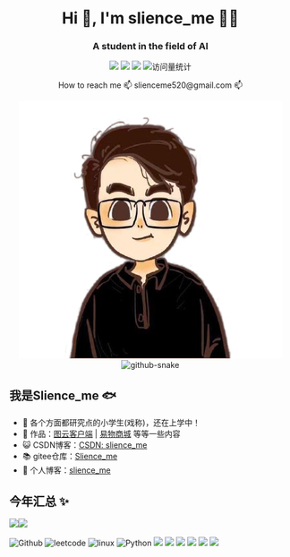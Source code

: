 <h1 align="center">Hi 👋, I'm slience_me 👨‍💻</h1>
<h3 align="center">A student in the field of AI</h3>

<p align="center">
<a title="github" target="_blank" href="https://github.com/slience-me"><img src="https://img.shields.io/badge/dynamic/json?label=GitHub&suffix=%20followers&query=%24.data.totalSubs&url=https%3A%2F%2Fapi.spencerwoo.com%2Fsubstats%2F%3Fsource%3Dgithub%26queryKey%3Dslience-me&labelColor=282c34&color=353940&logo=github&longCache=true" ></a>
  <a href="https://slienceme.xyz/"><img src="https://img.shields.io/badge/Website-博客-blue" /></a>
   <a href="https://blog.csdn.net/slience_me/"><img src="https://img.shields.io/badge/CSDN-论坛-c32136" /></a>
   <img src="https://komarev.com/ghpvc/?username=slience-me&label=Views&color=0e75b6&style=flat" alt="访问量统计" />
</p>
<p align="center">  How to reach me 📫 slienceme520@gmail.com 📫
<p align="center"><img src="./image/avator.png"/> </div>

<!--
**slience-me/slience-me** is a ✨ _special_ ✨ repository because its `README.md` (this file) appears on your GitHub profile.

Here are some ideas to get you started:

- 🔭 I’m currently working on ...
- 🌱 I’m currently learning ...
- 👯 I’m looking to collaborate on ...
- 🤔 I’m looking for help with ...
- 💬 Ask me about ...
- 📫 How to reach me: ...
- 😄 Pronouns: ...
- ⚡ Fun fact: ...

![访客数](https://profile-counter.glitch.me/slience-me/count.svg)
-->
<!-- Snake Code Contribution Map 贪吃蛇代码贡献图 -->
  <picture>
    <source media="(prefers-color-scheme: dark)" srcset="https://cdn.jsdelivr.net/gh/slience-me/slience-me/profile-snake-contrib/github-contribution-grid-snake-dark.svg" />
    <source media="(prefers-color-scheme: light)" srcset="https://cdn.jsdelivr.net/gh/slience-me/slience-me/profile-snake-contrib/github-contribution-grid-snake.svg" />
    <img alt="github-snake" src="https://cdn.jsdelivr.net/gh/slience-me/slience-me/profile-snake-contrib/github-contribution-grid-snake-dark.svg" />
  </picture>

## 我是Slience_me 🐟
- 🐧 各个方面都研究点的小学生(戏称)，还在上学中！
- 🏡 作品：<a href="https://github.com/slience-me/PhotoCloud" target="_blank">图云客户端</a> | <a href="https://github.com/slience-me/Yiwushop" target="_blank">易物商城</a> 等等一些内容
- 😺 CSDN博客：<a href="https://blog.csdn.net/slience_me" target="_blank">CSDN: slience_me</a>
- 📚 gitee仓库：<a href="https://gitee.com/slience-me" target="_blank">Slience_me</a>
- 💬 个人博客：<a href="https://slienceme.xyz" target="_blank">slience_me</a>


## 今年汇总 ✨



<img align="" height="137px" src="https://github-readme-stats.vercel.app/api?username=slience-me&hide_title=true&hide_border=true&show_icons=true&include_all_commits=true&line_height=21&bg_color=0,EC6C6C,FFD479,FFFC79,73FA79&theme=graywhite&locale=cn" /><img align="" height="137px" src="https://github-readme-stats.vercel.app/api/top-langs/?username=slience-me&hide_title=true&hide_border=true&layout=compact&bg_color=0,73FA79,73FDFF,D783FF&theme=graywhite&locale=cn" />

![Github](https://img.shields.io/badge/GitHub-100000?style=for-the-badge&logo=github&logoColor=white)
![leetcode](https://img.shields.io/badge/-LeetCode-FFA116?style=for-the-badge&logo=LeetCode&logoColor=black)
![linux](https://img.shields.io/badge/Linux-FCC624?style=for-the-badge&logo=linux&logoColor=black)
![Python](https://img.shields.io/badge/Python-3776AB?style=for-the-badge&logo=python&logoColor=white)
![](https://img.shields.io/badge/HTML5-E34F26?style=for-the-badge&logo=html5&logoColor=white)
![](https://img.shields.io/badge/CSS3-1572B6?style=for-the-badge&logo=css3&logoColor=white)
![](https://img.shields.io/badge/JavaScript-F7DF1E?style=for-the-badge&logo=javascript&logoColor=black)
![](https://img.shields.io/badge/Node.js-43853D?style=for-the-badge&logo=node.js&logoColor=white)
![](https://img.shields.io/badge/Java-ED8B00?style=for-the-badge&logo=openjdk&logoColor=white)
![](https://img.shields.io/badge/MySQL-00000F?style=for-the-badge&logo=mysql&logoColor=white)
